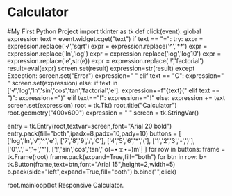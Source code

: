 # Calculator
#My First Python Project
import tkinter as tk
def click(event):
    global expression
    text = event.widget.cget("text")
    if text == "=":
        try:
            expr = expression.replace('√','sqrt')
            expr = expression.replace('^','**')
            expr = expression.replace('ln','log')
            expr = expression.replace('log','log10')
            expr = expression.replace('e',str(e))
            expr = expression.replace('!','factorial')
            result=eval(expr)
            screen.set(result)
            expression=str(result)
        except Exception:
            screen.set("Error")
            expression=" "
    elif text == "C":
        expression=" "
        screen.set(expression)
    else:
        if text in ['√','log','ln','sin','cos','tan','factorial','e']:
            expression+=f"{text}("
        elif text == ")":
            expression+=")"
        elif text=="!":
            expression+="!"
        else:
            expression += text
            screen.set(expression)
root = tk.Tk()
root.title("Calculator")
root.geometry("400x600")
expression = " "
screen = tk.StringVar()

entry = tk.Entry(root,textvar=screen,font="Arial 20 bold")
entry.pack(fill="both",ipadx=8,padx=10,pady=10)
buttons = [
    ['log','ln','√','^','e'],
    ['7','8','9','/','C'],
    ['4','5','6','*','('],
    ['1','2','3','-',')'],
    ['0','.','=','+','^'],
    ['!','sin','cos','tan',' o(=•ェ•=)m']
    ]
for row in buttons:
    frame = tk.Frame(root)
    frame.pack(expand=True,fill="both")
    for btn in row:
        b= tk.Button(frame,text=btn,font="Arial 15",height=2,width=5)
        b.pack(side="left",expand=True,fill="both")
        b.bind("<Button-1>",click)

root.mainloop()ct Responsive Calculator.

